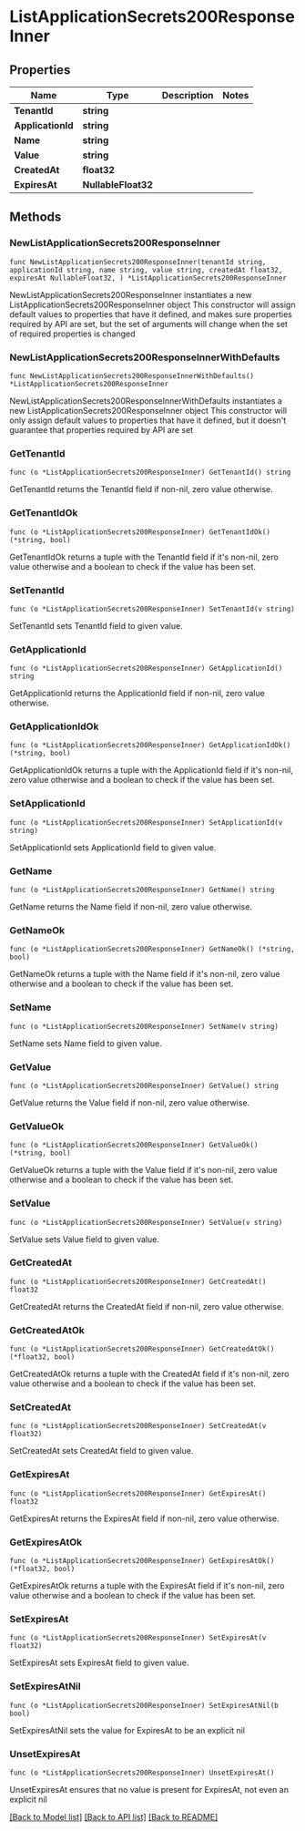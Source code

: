 # ListApplicationSecrets200ResponseInner

## Properties

Name | Type | Description | Notes
------------ | ------------- | ------------- | -------------
**TenantId** | **string** |  | 
**ApplicationId** | **string** |  | 
**Name** | **string** |  | 
**Value** | **string** |  | 
**CreatedAt** | **float32** |  | 
**ExpiresAt** | **NullableFloat32** |  | 

## Methods

### NewListApplicationSecrets200ResponseInner

`func NewListApplicationSecrets200ResponseInner(tenantId string, applicationId string, name string, value string, createdAt float32, expiresAt NullableFloat32, ) *ListApplicationSecrets200ResponseInner`

NewListApplicationSecrets200ResponseInner instantiates a new ListApplicationSecrets200ResponseInner object
This constructor will assign default values to properties that have it defined,
and makes sure properties required by API are set, but the set of arguments
will change when the set of required properties is changed

### NewListApplicationSecrets200ResponseInnerWithDefaults

`func NewListApplicationSecrets200ResponseInnerWithDefaults() *ListApplicationSecrets200ResponseInner`

NewListApplicationSecrets200ResponseInnerWithDefaults instantiates a new ListApplicationSecrets200ResponseInner object
This constructor will only assign default values to properties that have it defined,
but it doesn't guarantee that properties required by API are set

### GetTenantId

`func (o *ListApplicationSecrets200ResponseInner) GetTenantId() string`

GetTenantId returns the TenantId field if non-nil, zero value otherwise.

### GetTenantIdOk

`func (o *ListApplicationSecrets200ResponseInner) GetTenantIdOk() (*string, bool)`

GetTenantIdOk returns a tuple with the TenantId field if it's non-nil, zero value otherwise
and a boolean to check if the value has been set.

### SetTenantId

`func (o *ListApplicationSecrets200ResponseInner) SetTenantId(v string)`

SetTenantId sets TenantId field to given value.


### GetApplicationId

`func (o *ListApplicationSecrets200ResponseInner) GetApplicationId() string`

GetApplicationId returns the ApplicationId field if non-nil, zero value otherwise.

### GetApplicationIdOk

`func (o *ListApplicationSecrets200ResponseInner) GetApplicationIdOk() (*string, bool)`

GetApplicationIdOk returns a tuple with the ApplicationId field if it's non-nil, zero value otherwise
and a boolean to check if the value has been set.

### SetApplicationId

`func (o *ListApplicationSecrets200ResponseInner) SetApplicationId(v string)`

SetApplicationId sets ApplicationId field to given value.


### GetName

`func (o *ListApplicationSecrets200ResponseInner) GetName() string`

GetName returns the Name field if non-nil, zero value otherwise.

### GetNameOk

`func (o *ListApplicationSecrets200ResponseInner) GetNameOk() (*string, bool)`

GetNameOk returns a tuple with the Name field if it's non-nil, zero value otherwise
and a boolean to check if the value has been set.

### SetName

`func (o *ListApplicationSecrets200ResponseInner) SetName(v string)`

SetName sets Name field to given value.


### GetValue

`func (o *ListApplicationSecrets200ResponseInner) GetValue() string`

GetValue returns the Value field if non-nil, zero value otherwise.

### GetValueOk

`func (o *ListApplicationSecrets200ResponseInner) GetValueOk() (*string, bool)`

GetValueOk returns a tuple with the Value field if it's non-nil, zero value otherwise
and a boolean to check if the value has been set.

### SetValue

`func (o *ListApplicationSecrets200ResponseInner) SetValue(v string)`

SetValue sets Value field to given value.


### GetCreatedAt

`func (o *ListApplicationSecrets200ResponseInner) GetCreatedAt() float32`

GetCreatedAt returns the CreatedAt field if non-nil, zero value otherwise.

### GetCreatedAtOk

`func (o *ListApplicationSecrets200ResponseInner) GetCreatedAtOk() (*float32, bool)`

GetCreatedAtOk returns a tuple with the CreatedAt field if it's non-nil, zero value otherwise
and a boolean to check if the value has been set.

### SetCreatedAt

`func (o *ListApplicationSecrets200ResponseInner) SetCreatedAt(v float32)`

SetCreatedAt sets CreatedAt field to given value.


### GetExpiresAt

`func (o *ListApplicationSecrets200ResponseInner) GetExpiresAt() float32`

GetExpiresAt returns the ExpiresAt field if non-nil, zero value otherwise.

### GetExpiresAtOk

`func (o *ListApplicationSecrets200ResponseInner) GetExpiresAtOk() (*float32, bool)`

GetExpiresAtOk returns a tuple with the ExpiresAt field if it's non-nil, zero value otherwise
and a boolean to check if the value has been set.

### SetExpiresAt

`func (o *ListApplicationSecrets200ResponseInner) SetExpiresAt(v float32)`

SetExpiresAt sets ExpiresAt field to given value.


### SetExpiresAtNil

`func (o *ListApplicationSecrets200ResponseInner) SetExpiresAtNil(b bool)`

 SetExpiresAtNil sets the value for ExpiresAt to be an explicit nil

### UnsetExpiresAt
`func (o *ListApplicationSecrets200ResponseInner) UnsetExpiresAt()`

UnsetExpiresAt ensures that no value is present for ExpiresAt, not even an explicit nil

[[Back to Model list]](../README.md#documentation-for-models) [[Back to API list]](../README.md#documentation-for-api-endpoints) [[Back to README]](../README.md)


